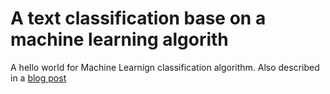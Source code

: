 # A text classification base on a machine learning algorith  

A hello world for Machine Learnign classification algorithm. Also described in a [blog post](https://blog.cozma.online/hello-ML/)
